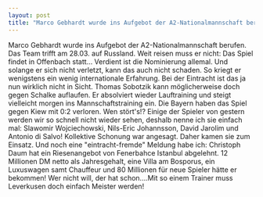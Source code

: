 ```yaml
---
layout: post
title: "Marco Gebhardt wurde ins Aufgebot der A2-Nationalmannschaft berufen."
---
```


Marco Gebhardt wurde ins Aufgebot der A2-Nationalmannschaft berufen. Das Team trifft am 28.03. auf Russland. Weit reisen muss er nicht: Das Spiel findet in Offenbach statt... Verdient ist die Nominierung allemal. Und solange er sich nicht verletzt, kann das auch nicht schaden. So kriegt er wenigstens ein wenig internationale Erfahrung. Bei der Eintracht ist das ja nun wirklich nicht in Sicht. Thomas Sobotzik kann möglicherweise doch gegen Schalke auflaufen. Er absolviert wieder Lauftraining und steigt vielleicht morgen ins Mannschaftstraining ein. Die Bayern haben das Spiel gegen Kiew mit 0:2 verloren. Wen stört's!? Einige der Spieler von gestern werden wir so schnell nicht wieder sehen, deshalb nenne ich sie einfach mal: Slawomir Wojciechowski, Nils-Eric Johannsson, David Jarolim und Antonio di Salvo! Kollektive Schonung war angesagt. Daher kamen sie zum Einsatz. Und noch eine "eintracht-fremde" Meldung habe ich: Christoph Daum hat ein Riesenangebot von Fenerbahce Istanbul abgelehnt. 12 Millionen DM netto als Jahresgehalt, eine Villa am Bosporus, ein Luxuswagen samt Chauffeur und 80 Millionen für neue Spieler hätte er bekommen! Wer nicht will, der hat schon....Mit so einem Trainer muss Leverkusen doch einfach Meister werden!
